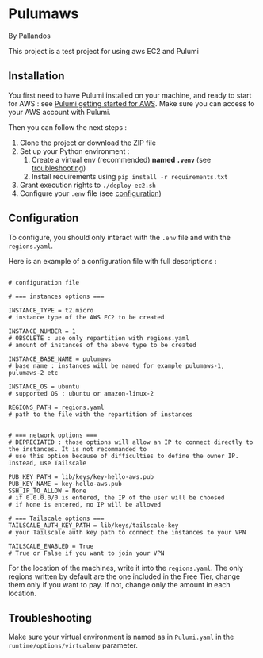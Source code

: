 # Pulumaws

By Pallandos

This project is a test project for using aws EC2 and Pulumi

## Installation

You first need to have Pulumi installed on your machine, and ready to start for AWS : see [Pulumi getting started for AWS](https://www.pulumi.com/docs/iac/get-started/aws/). Make sure you can access to your AWS account with Pulumi.

Then you can follow the next steps :

1. Clone the project or download the ZIP file
2. Set up your Python environment :
   1. Create a virtual env (recommended) **named `.venv`** (see [troubleshooting](#troubleshooting))
   2. Install requirements using `pip install -r requirements.txt`
3. Grant execution rights to `./deploy-ec2.sh`
4. Configure your `.env` file (see [configuration](#configuration))


## Configuration

To configure, you should only interact with the `.env` file and with the `regions.yaml`. 

Here is an example of a configuration file with full descriptions : 

```.env

# configuration file

# === instances options ===

INSTANCE_TYPE = t2.micro
# instance type of the AWS EC2 to be created

INSTANCE_NUMBER = 1
# OBSOLETE : use only repartition with regions.yaml
# amount of instances of the above type to be created

INSTANCE_BASE_NAME = pulumaws
# base name : instances will be named for example pulumaws-1, pulumaws-2 etc

INSTANCE_OS = ubuntu 
# supported OS : ubuntu or amazon-linux-2

REGIONS_PATH = regions.yaml
# path to the file with the repartition of instances


# === network options ===
# DEPRECIATED : those options will allow an IP to connect directly to the instances. It is not recommanded to 
# use this option because of difficulties to define the owner IP. Instead, use Tailscale 

PUB_KEY_PATH = lib/keys/key-hello-aws.pub
PUB_KEY_NAME = key-hello-aws.pub
SSH_IP_TO_ALLOW = None
# if 0.0.0.0/0 is entered, the IP of the user will be choosed 
# if None is entered, no IP will be allowed

# === Tailscale options ===
TAILSCALE_AUTH_KEY_PATH = lib/keys/tailscale-key
# your Tailscale auth key path to connect the instances to your VPN

TAILSCALE_ENABLED = True
# True or False if you want to join your VPN

```

For the location of the machines, write it into the `regions.yaml`. The only regions written by default are the one included in the Free Tier, change them only if you want to pay. If not, change only the amount in each location. 

## Troubleshooting

Make sure your virtual environment is named as in `Pulumi.yaml` in the `runtime/options/virtualenv` parameter.